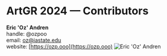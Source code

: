 # ArtGR 2024 — Contributors

**Eric 'Oz' Andren**  
handle: @ozpoo  
email: oz@iastate.edu  
website: [https://ozp.ooo](https://ozp.ooo)
![Eric 'Oz' Andren](headshots/oz-andren.jpg)